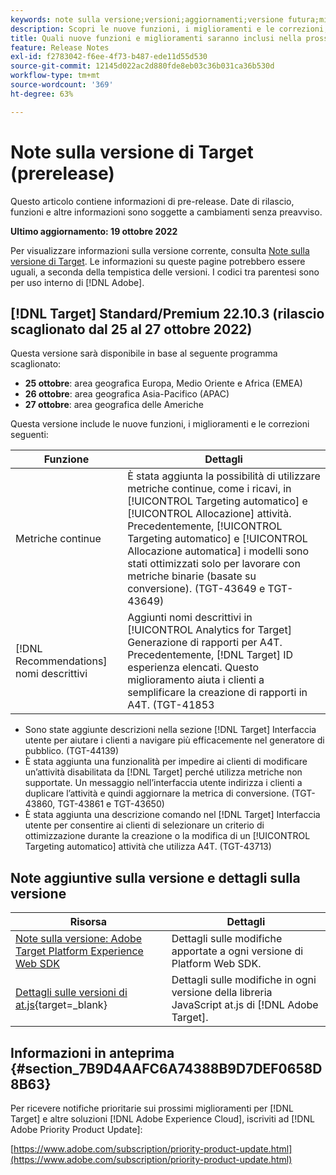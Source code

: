 ```yaml
---
keywords: note sulla versione;versioni;aggiornamenti;versione futura;miglioramenti;nuove funzioni;correzioni;aggiornamenti;prerelease
description: Scopri le nuove funzioni, i miglioramenti e le correzioni, compresi SDK, API e librerie JavaScript, inclusi nella prossima versione di Adobe Target.
title: Quali nuove funzioni e miglioramenti saranno inclusi nella prossima versione?
feature: Release Notes
exl-id: f2783042-f6ee-4f73-b487-ede11d55d530
source-git-commit: 12145d022ac2d880fde8eb03c36b031ca36b530d
workflow-type: tm+mt
source-wordcount: '369'
ht-degree: 63%

---
```


# Note sulla versione di Target (prerelease)

Questo articolo contiene informazioni di pre-release. Date di rilascio, funzioni e altre informazioni sono soggette a cambiamenti senza preavviso.

**Ultimo aggiornamento: 19 ottobre 2022**

Per visualizzare informazioni sulla versione corrente, consulta [Note sulla versione di Target](release-notes.md). Le informazioni su queste pagine potrebbero essere uguali, a seconda della tempistica delle versioni. I codici tra parentesi sono per uso interno di [!DNL Adobe].

## [!DNL Target] Standard/Premium 22.10.3 (rilascio scaglionato dal 25 al 27 ottobre 2022)

Questa versione sarà disponibile in base al seguente programma scaglionato:

* **25 ottobre**: area geografica Europa, Medio Oriente e Africa (EMEA)
* **26 ottobre**: area geografica Asia-Pacifico (APAC)
* **27 ottobre**: area geografica delle Americhe

Questa versione include le nuove funzioni, i miglioramenti e le correzioni seguenti:

| Funzione | Dettagli |
| --- | --- |
| Metriche continue | È stata aggiunta la possibilità di utilizzare metriche continue, come i ricavi, in [!UICONTROL Targeting automatico] e [!UICONTROL Allocazione] attività.<br>Precedentemente, [!UICONTROL Targeting automatico] e [!UICONTROL Allocazione automatica] i modelli sono stati ottimizzati solo per lavorare con metriche binarie (basate su conversione). (TGT-43649 e TGT-43649) |
| [!DNL Recommendations] nomi descrittivi | Aggiunti nomi descrittivi in [!UICONTROL Analytics for Target] Generazione di rapporti per A4T. Precedentemente, [!DNL Target] ID esperienza elencati. Questo miglioramento aiuta i clienti a semplificare la creazione di rapporti in A4T. (TGT-41853 |

* Sono state aggiunte descrizioni nella sezione [!DNL Target] Interfaccia utente per aiutare i clienti a navigare più efficacemente nel generatore di pubblico. (TGT-44139)
* È stata aggiunta una funzionalità per impedire ai clienti di modificare un’attività disabilitata da [!DNL Target] perché utilizza metriche non supportate. Un messaggio nell’interfaccia utente indirizza i clienti a duplicare l’attività e quindi aggiornare la metrica di conversione. (TGT-43860, TGT-43861 e TGT-43650)
* È stata aggiunta una descrizione comando nel [!DNL Target] Interfaccia utente per consentire ai clienti di selezionare un criterio di ottimizzazione durante la creazione o la modifica di un [!UICONTROL Targeting automatico] attività che utilizza A4T. (TGT-43713)

## Note aggiuntive sulla versione e dettagli sulla versione

| Risorsa | Dettagli |
|--- |--- |
| [Note sulla versione: Adobe Target Platform Experience Web SDK](https://experienceleague.adobe.com/docs/experience-platform/edge/release-notes.html?lang=it) | Dettagli sulle modifiche apportate a ogni versione di Platform Web SDK. |
| [Dettagli sulle versioni di at.js](https://developer.adobe.com/target/implement/client-side/atjs/target-atjs-versions/){target=_blank} | Dettagli sulle modifiche in ogni versione della libreria JavaScript at.js di [!DNL Adobe Target]. |


## Informazioni in anteprima {#section_7B9D4AAFC6A74388B9D7DEF0658D8B63}

Per ricevere notifiche prioritarie sui prossimi miglioramenti per [!DNL Target] e altre soluzioni [!DNL Adobe Experience Cloud], iscriviti ad [!DNL Adobe Priority Product Update]:

[https://www.adobe.com/subscription/priority-product-update.html](https://www.adobe.com/subscription/priority-product-update.html)
